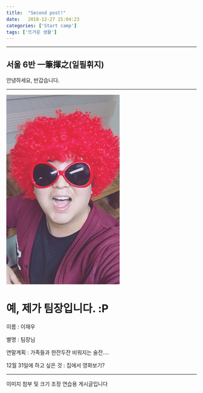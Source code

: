 ```yaml
---
title:  "Second post!"
date:   2018-12-27 15:04:23
categories: ['Start camp']
tags: ['뜨거운 생활']
---
```





---


## 서울 6반 一筆揮之(일필휘지)

안녕하세요, 반갑습니다.



---




<img src="https://github.com/Jaewoo-Lee/Jaewoo-Lee.github.io/blob/master/images/IMG_2609.JPG?raw=true" width="300" height="500">



# 예, 제가 팀장입니다. :P



이름 : 이재우



별명 : 팀장님



연말계획 : 가족들과 한잔두잔 비워지는 술잔....



12월 31일에 하고 싶은 것 : 집에서 영화보기?





---


이미지 첨부 및 크기 조정 연습용 게시글입니다
